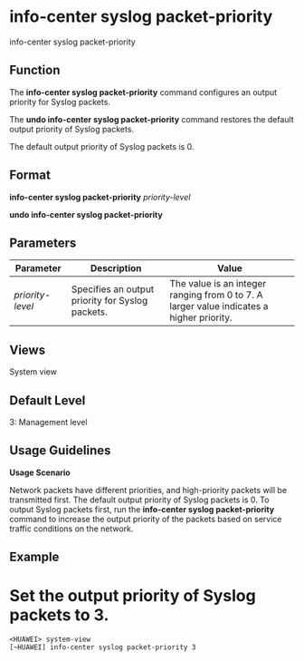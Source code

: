 info-center syslog packet-priority
==================================

info-center syslog packet-priority

Function
--------



The **info-center syslog packet-priority** command configures an output priority for Syslog packets.

The **undo info-center syslog packet-priority** command restores the default output priority of Syslog packets.



The default output priority of Syslog packets is 0.


Format
------

**info-center syslog packet-priority** *priority-level*

**undo info-center syslog packet-priority**


Parameters
----------

| Parameter | Description | Value |
| --- | --- | --- |
| *priority-level* | Specifies an output priority for Syslog packets. | The value is an integer ranging from 0 to 7. A larger value indicates a higher priority. |



Views
-----

System view


Default Level
-------------

3: Management level


Usage Guidelines
----------------

**Usage Scenario**

Network packets have different priorities, and high-priority packets will be transmitted first. The default output priority of Syslog packets is 0. To output Syslog packets first, run the **info-center syslog packet-priority** command to increase the output priority of the packets based on service traffic conditions on the network.


Example
-------

# Set the output priority of Syslog packets to 3.
```
<HUAWEI> system-view
[~HUAWEI] info-center syslog packet-priority 3

```